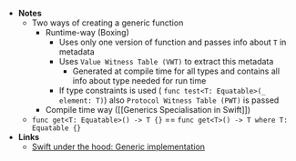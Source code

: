 - **Notes**
	- Two ways of creating a generic function
		- Runtime-way (Boxing)
			- Uses only one version of function and passes info about `T` in metadata
			- Uses `Value Witness Table (VWT)` to extract this metadata
				- Generated at compile time for all types and contains all info about type needed for run time
			- If type constraints is used ( `func test<T: Equatable>(_ element: T)`) also `Protocol Witness Table (PWT)` is passed
		- Compile time way ([[Generics Specialisation in Swift]])
	- `func get<T: Equatable>() -> T {}` == `func get<T>() -> T where T: Equatable {}`
- **Links**
	- [Swift under the hood: Generic implementation](https://habr.com/ru/post/451704/)